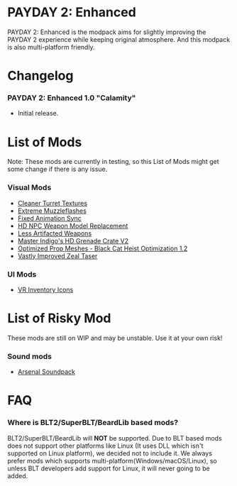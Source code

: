 # PAYDAY 2: Enhanced
PAYDAY 2: Enhanced is the modpack aims for slightly improving the PAYDAY 2 experience while keeping original atmosphere. And this modpack is also multi-platform friendly.

# Changelog
### PAYDAY 2: Enhanced 1.0 "Calamity"
- Initial release.

# List of Mods
Note: These mods are currently in testing, so this List of Mods might get some change if there is any issue.
### Visual Mods
- [Cleaner Turret Textures](https://modworkshop.net/mod/22998)
- [Extreme Muzzleflashes](https://modworkshop.net/mod/17863)
- [Fixed Animation Sync](https://modworkshop.net/mod/32528)
- [HD NPC Weapon Model Replacement](https://modworkshop.net/mod/34740)
- [Less Artifacted Weapons](https://modworkshop.net/mod/29100)
- [Master Indigo's HD Grenade Crate V2](https://modworkshop.net/mod/12404)
- [Optimized Prop Meshes - Black Cat Heist Optimization 1.2](https://modworkshop.net/mod/34645)
- [Vastly Improved Zeal Taser](https://modworkshop.net/mod/22882)

### UI Mods
- [VR Inventory Icons](https://modworkshop.net/mod/22147)

# List of Risky Mod
These mods are still on WIP and may be unstable. Use it at your own risk!

### Sound mods
- [Arsenal Soundpack](https://modworkshop.net/mod/25202)

# FAQ
### Where is BLT2/SuperBLT/BeardLib based mods?
BLT2/SuperBLT/BeardLib will **NOT** be supported. Due to BLT based mods does not support other platforms like Linux (It uses DLL which isn't supported on Linux platform), we decided not to include it. We always prefer mods which supports multi-platform(Windows/macOS/Linux), so unless BLT developers add support for Linux, it will never going to be added.
